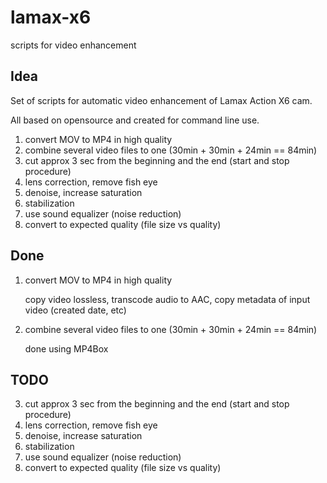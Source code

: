 # lamax-x6
scripts for video enhancement

## Idea

Set of scripts for automatic video enhancement of Lamax Action X6 cam.

All based on opensource and created for command line use.


1. convert MOV to MP4 in high quality
2. combine several video files to one (30min + 30min + 24min == 84min)
3. cut approx 3 sec from the beginning and the end (start and stop procedure)
4. lens correction, remove fish eye
5. denoise, increase saturation
6. stabilization
7. use sound equalizer (noise reduction)
8. convert to expected quality (file size vs quality)
 


## Done

1. convert MOV to MP4 in high quality

   copy video lossless, transcode audio to AAC, copy metadata of input video (created date, etc)

2. combine several video files to one (30min + 30min + 24min == 84min)

   done using MP4Box


## TODO

3. cut approx 3 sec from the beginning and the end (start and stop procedure)
4. lens correction, remove fish eye
5. denoise, increase saturation
6. stabilization
7. use sound equalizer (noise reduction)
8. convert to expected quality (file size vs quality)